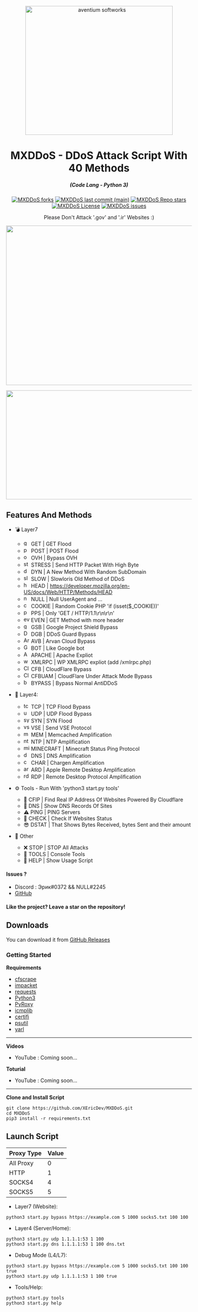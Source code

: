 <p align="center"><img src="https://cdn.discordapp.com/attachments/938175699326484490/949459314635067412/Untitled-12.png" width="400px" height="350px" alt="aventium softworks"></p>

<h1 align="center">MXDDoS - DDoS Attack Script With 40 Methods</h1>
<em><h5 align="center">(Code Lang - Python 3)</h5></em>

<p align="center">
<a href="#"><img alt="MXDDoS forks" src="https://img.shields.io/github/forks/XEricDev/MXDDoS?style=for-the-badge"></a>
<a href="#"><img alt="MXDDoS last commit (main)" src="https://img.shields.io/github/last-commit/MHProDev/MHDDoS/main?color=green&style=for-the-badge"></a>
<a href="#"><img alt="MXDDoS Repo stars" src="https://img.shields.io/github/stars/XEricDev/MXDDoS?style=for-the-badge&color=yellow"></a>
<a href="#"><img alt="MXDDoS License" src="https://img.shields.io/github/license/XEricDev/MXDDoS?color=orange&style=for-the-badge"></a>
<a href="https://github.com/XEricDev/MXDDoS/issues"><img alt="MXDDoS issues" src="https://img.shields.io/github/issues/XEricDev/MXDDoS?color=purple&style=for-the-badge"></a>

<p align="center">Please Don't Attack '.gov' and '.ir' Websites :)</p>

<p align="center"><img src="https://i.imgur.com/aNrHJcA.png" width="1078" height="433" alt="POWER"></p>
<p align="center"><img src="https://cdn.discordapp.com/attachments/938175699326484490/949453546636582932/unknown.png" width="1078" height="296" alt="SCRIPT"></p>

## Features And Methods

 * 💣 Layer7

   * <img src="https://image.flaticon.com/icons/png/128/2431/2431664.png" width="16" height="16" alt="get"> GET | GET Flood
   * <img src="https://cdn0.iconfinder.com/data/icons/database-storage-5/60/server__database__fire__burn__safety-512.png" width="16" height="16" alt="post"> POST | POST Flood
   * <img src="https://upload.wikimedia.org/wikipedia/en/thumb/f/f9/OVH_Logo.svg/1200px-OVH_Logo.svg.png" width="16" height="16" alt="ovh"> OVH | Bypass OVH
   * <img src="https://cdn.iconscout.com/icon/premium/png-256-thumb/cyber-bullying-2557797-2152371.png" width="16" height="16" alt="stress"> STRESS | Send HTTP Packet With High Byte 
   * <img src="https://image.flaticon.com/icons/png/512/3132/3132142.png" width="16" height="16" alt="dyn"> DYN | A New Method With Random SubDomain
   * <img src="https://cdn2.iconfinder.com/data/icons/poison-and-venom-fill/160/loris2-512.png" width="16" height="16" alt="slow"> SLOW | Slowloris Old Method of DDoS
   * <img src="https://lyrahosting.com/wp-content/uploads/2020/06/ddos-how-work-icon.png" width="16" height="16" alt="head"> HEAD | https://developer.mozilla.org/en-US/docs/Web/HTTP/Methods/HEAD
   * <img src="https://img.icons8.com/plasticine/2x/null-symbol.png" width="16" height="16" alt="null"> NULL | Null UserAgent and ...
   * <img src="https://i.pinimg.com/originals/03/2e/7d/032e7d0755cd511c753bcb6035d44f68.png" width="16" height="16" alt="cookie"> COOKIE | Random Cookie PHP 'if (isset($_COOKIE))'
   * <img src="https://image.flaticon.com/icons/png/512/2100/2100795.png" width="16" height="16" alt="pps"> PPS |  Only 'GET / HTTP/1.1\r\n\r\n'
   * <img src="https://cdn3.iconfinder.com/data/icons/internet-security-14/48/DDoS_website_webpage_bomb_virus_protection-512.png" width="16" height="16" alt="even"> EVEN | GET Method with more header
   * <img src="https://projectshield.withgoogle.com/static/icons/favicon.ico" width="16" height="16" alt="googleshield"> GSB | Google Project Shield Bypass
   * <img src="https://seeklogo.com/images/D/ddos-guard-logo-CFEFCA409C-seeklogo.com.png" width="16" height="16" alt="DDoSGuard"> DGB | DDoS Guard Bypass
   * <img src="https://i.imgur.com/bGL8qfw.png" width="16" height="16" alt="ArvanCloud"> AVB | Arvan Cloud Bypass
   * <img src="https://upload.wikimedia.org/wikipedia/commons/thumb/5/53/Google_%22G%22_Logo.svg/1024px-Google_%22G%22_Logo.svg.png" width="16" height="16" alt="Google bot"> BOT | Like Google bot
   * <img src="https://upload.wikimedia.org/wikipedia/commons/thumb/a/a8/Apache_HTTP_Server_Logo_%282016%29.svg/1000px-Apache_HTTP_Server_Logo_%282016%29.svg.png" width="16" height="16" alt="Apache Webserver"> APACHE | Apache Expliot
   * <img src="https://icon-library.com/images/icon-for-wordpress/icon-for-wordpress-16.jpg" width="16" height="16" alt="wordpress expliot"> XMLRPC | WP XMLRPC expliot (add /xmlrpc.php)
   * <img src="https://techcrunch.com/wp-content/uploads/2019/06/J2LlHqT3qJl0bG9Alpgc-1-730x438.png?w=730" width="16" height="16" alt="CloudFlare"> CFB | CloudFlare Bypass
   * <img src="https://techcrunch.com/wp-content/uploads/2019/06/J2LlHqT3qJl0bG9Alpgc-1-730x438.png?w=730" width="16" height="16" alt="CloudFlare UnderAttack Mode"> CFBUAM | CloudFlare Under Attack Mode Bypass
   * <img src="http://iclouddnsbypass.com/wp-content/uploads/2015/02/iCloudDNSBypassServer.ico" width="16" height="16" alt="bypass"> BYPASS |  Bypass Normal AntiDDoS


* 🧨 Layer4: 
  * <img src="https://raw.githubusercontent.com/kgretzky/pwndrop/master/media/pwndrop-logo-512.png" width="16" height="16" alt="tcp"> TCP | TCP Flood Bypass
  * <img src="https://styles.redditmedia.com/t5_2rxmiq/styles/profileIcon_snoob94cdb09-c26c-4c24-bd0c-66238623cc22-headshot.png" width="16" height="16" alt="udp"> UDP | UDP Flood Bypass
  * <img src="https://cdn-icons-png.flaticon.com/512/1918/1918576.png" width="16" height="16" alt="syn"> SYN | SYN Flood
  * <img src="https://cdn.iconscout.com/icon/free/png-256/virus-2165355-1821015.png" width="16" height="16" alt="vse"> VSE | Send VSE Protocol
  * <img src="https://cdn.iconscout.com/icon/free/png-512/redis-4-1175103.png" width="16" height="16" alt="mem"> MEM | Memcached Amplification
  * <img src="https://lyrahosting.com/wp-content/uploads/2020/06/ddos-attack-icon.png" width="16" height="16" alt="ntp"> NTP | NTP Amplification
  * <img src="https://cdn.icon-icons.com/icons2/2699/PNG/512/minecraft_logo_icon_168974.png" width="16" height="16" alt="minecraft"> MINECRAFT | Minecraft Status Ping Protocol
  * <img src="https://cdn-icons-png.flaticon.com/512/2653/2653461.png" width="16" height="16" alt="dns"> DNS | DNS Amplification
  * <img src="https://lyrahosting.com/wp-content/uploads/2020/06/ddos-attack-icon.png" width="16" height="16" alt="chargen"> CHAR | Chargen Amplification
  * <img src="https://help.apple.com/assets/6171BD2C588E52621824409D/6171BD2D588E5262182440A4/en_US/8b631353e070420f47530bf95f1a7fae.png" width="16" height="16" alt="ard"> ARD | Apple Remote Desktop Amplification
  * <img src="https://www.tenforums.com/geek/gars/images/2/types/thumb__emote__esktop__onnection.png" width="16" height="16" alt="rdp"> RDP |  Remote Desktop Protocol Amplification

* ⚙️ Tools - Run With 'python3 start.py tools'
  * 🌟 CFIP | Find Real IP Address Of Websites Powered By Cloudflare
  * 🔪 DNS | Show DNS Records Of Sites
  * ⚠  PING | PING Servers
  * 📌 CHECK | Check If Websites Status
  * 😎 DSTAT | That Shows Bytes Received, bytes Sent and their amount

* 🎩 Other
  * ❌ STOP | STOP All Attacks
  * 🌠 TOOLS | Console Tools
  * 👑 HELP | Show Usage Script

#### Issues ? 
 * Discord : Эрик#0372 && NULL#2245
 * [GitHub][github]
#### Like the project? Leave a star on the repository!

## Downloads

You can download it from [GitHub Releases](https://github.com/XEricDev/MXDDoS/releases)

### Getting Started

**Requirements**

* [cfscrape](https://github.com/Anorov/cloudflare-scrape)
* [impacket](https://github.com/SecureAuthCorp/impacket)
* [requests](https://github.com/psf/requests)
* [Python3][python3]
* [PyRoxy](https://github.com/MHProDev/PyRoxy)
* [icmplib](https://github.com/ValentinBELYN/icmplib)
* [certifi](https://github.com/certifi/python-certifi)
* [psutil](https://github.com/giampaolo/psutil)
* [yarl](https://github.com/aio-libs/yarl)
---

**Videos**

* YouTube : Coming soon...

**Toturial**

* YouTube : Coming soon...
---

**Clone and Install Script**

```console
git clone https://github.com/XEricDev/MXDDoS.git
cd MXDDoS
pip3 install -r requirements.txt
```


## Launch Script

| Proxy Type        | Value    |
| ----------------- | -------- |
| All Proxy         | 0 |
| HTTP              | 1 |
| SOCKS4            | 4 |
| SOCKS5            | 5 |

* Layer7 (Website):
```console
python3 start.py bypass https://example.com 5 1000 socks5.txt 100 100
```

* Layer4 (Server/Home):
```console
python3 start.py udp 1.1.1.1:53 1 100
python3 start.py dns 1.1.1.1:53 1 100 dns.txt
```

* Debug Mode (L4/L7):
```console
python3 start.py bypass https://example.com 5 1000 socks5.txt 100 100 true
python3 start.py udp 1.1.1.1:53 1 100 true
```

* Tools/Help:
```console
python3 start.py tools
python3 start.py help
```

[python3]: https://python.org 'Python3'
[github]: https://github.com/XEricDev/MXDDoS/issues 'GitHub'
